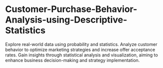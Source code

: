 # Customer-Purchase-Behavior-Analysis-using-Descriptive-Statistics
Explore real-world data using probability and statistics. Analyze customer behavior to optimize marketing strategies and increase offer acceptance rates. Gain insights through statistical analysis and visualization, aiming to enhance business decision-making and strategy implementation.
